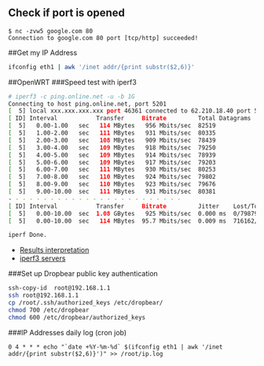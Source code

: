 ## Check if port is opened

    $ nc -zvw5 google.com 80
    Connection to google.com 80 port [tcp/http] succeeded!

##Get my IP Address

```bash
ifconfig eth1 | awk '/inet addr/{print substr($2,6)}'
```
##OpenWRT
###Speed test with iperf3
```bash
# iperf3 -c ping.online.net -u -b 1G 
Connecting to host ping.online.net, port 5201
[  5] local xxx.xxx.xxx.xxx port 46361 connected to 62.210.18.40 port 5201
[ ID] Interval           Transfer     Bitrate         Total Datagrams
[  5]   0.00-1.00   sec   114 MBytes   956 Mbits/sec  82519  
[  5]   1.00-2.00   sec   111 MBytes   931 Mbits/sec  80335  
[  5]   2.00-3.00   sec   108 MBytes   909 Mbits/sec  78439  
[  5]   3.00-4.00   sec   109 MBytes   918 Mbits/sec  79250  
[  5]   4.00-5.00   sec   109 MBytes   914 Mbits/sec  78939  
[  5]   5.00-6.00   sec   109 MBytes   917 Mbits/sec  79203  
[  5]   6.00-7.00   sec   111 MBytes   930 Mbits/sec  80253  
[  5]   7.00-8.00   sec   110 MBytes   924 Mbits/sec  79802  
[  5]   8.00-9.00   sec   110 MBytes   923 Mbits/sec  79676  
[  5]   9.00-10.00  sec   111 MBytes   931 Mbits/sec  80381  
- - - - - - - - - - - - - - - - - - - - - - - - -
[ ID] Interval           Transfer     Bitrate         Jitter    Lost/Total Datagrams
[  5]   0.00-10.00  sec  1.08 GBytes   925 Mbits/sec  0.000 ms  0/798797 (0%)  sender
[  5]   0.00-10.00  sec   114 MBytes  95.7 Mbits/sec  0.009 ms  716162/798783 (90%)  receiver

iperf Done.
```
- [Results interpretation](https://github.com/esnet/iperf/issues/480#issuecomment-307205313)
- [iperf3 servers](https://iperf.fr/iperf-servers.php)

###Set up Dropbear public key authentication
```bash
ssh-copy-id  root@192.168.1.1
ssh root@192.168.1.1
cp /root/.ssh/authorized_keys /etc/dropbear/
chmod 700 /etc/dropbear
chmod 600 /etc/dropbear/authorized_keys
```
###IP Addresses daily log (cron job) 
```cron
0 4 * * * echo "`date +%Y-%m-%d` $(ifconfig eth1 | awk '/inet addr/{print substr($2,6)}')" >> /root/ip.log
```
